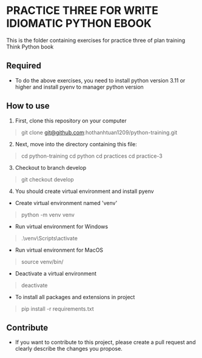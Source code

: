 # PRACTICE THREE FOR WRITE IDIOMATIC PYTHON EBOOK
This is the folder containing exercises for practice three of plan training Think Python book

## Required
* To do the above exercises, you need to install python version 3.11 or higher and install pyenv to manager python version

## How to use
1. First, clone this repository on your computer
> git clone git@github.com:hothanhtuan1209/python-training.git

2. Next, move into the directory containing this file:
> cd python-training
> cd python
> cd practices
> cd practice-3 

3. Checkout to branch develop
> git checkout develop

4. You should create virtual environment and install pyenv
- Create virtual environment named 'venv'
> python -m venv venv

- Run virtual environment for Windows
> .\venv\Scripts\activate

- Run virtual environment for MacOS
> source venv/bin/

- Deactivate a virtual environment
> deactivate

- To install all packages and extensions in project
> pip install -r requirements.txt 

## Contribute
 * If you want to contribute to this project, please create a pull request and clearly describe the changes you propose.